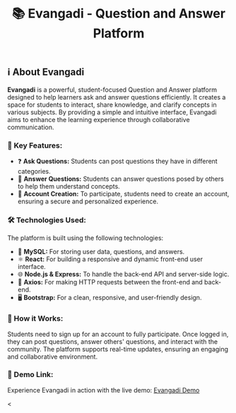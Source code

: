 <!DOCTYPE html>
<html lang="en">
<head>
    <meta charset="UTF-8">
    <meta name="viewport" content="width=device-width, initial-scale=1.0">

</head>
<body>
    <header>
        <h1>📚 Evangadi - Question and Answer Platform</h1>
    </header>
    <section>
        <h2>ℹ️ About Evangadi</h2>
        <p><strong>Evangadi</strong> is a powerful, student-focused Question and Answer platform designed to help learners ask and answer questions efficiently. It creates a space for students to interact, share knowledge, and clarify concepts in various subjects. By providing a simple and intuitive interface, Evangadi aims to enhance the learning experience through collaborative communication.</p>
        <h3>🔑 Key Features:</h3>
        <ul>
            <li>❓ <strong>Ask Questions:</strong> Students can post questions they have in different categories.</li>
            <li>💬 <strong>Answer Questions:</strong> Students can answer questions posed by others to help them understand concepts.</li>
            <li>👤 <strong>Account Creation:</strong> To participate, students need to create an account, ensuring a secure and personalized experience.</li>
        </ul>
        <h3>🛠️ Technologies Used:</h3>
        <p>The platform is built using the following technologies:</p>
        <ul>
            <li>💾 <strong>MySQL:</strong> For storing user data, questions, and answers.</li>
            <li>⚛️ <strong>React:</strong> For building a responsive and dynamic front-end user interface.</li>
            <li>🌐 <strong>Node.js & Express:</strong> To handle the back-end API and server-side logic.</li>
            <li>🔌 <strong>Axios:</strong> For making HTTP requests between the front-end and back-end.</li>
            <li>🖥️ <strong>Bootstrap:</strong> For a clean, responsive, and user-friendly design.</li>
        </ul>
        <h3>🚀 How it Works:</h3>
        <p>Students need to sign up for an account to fully participate. Once logged in, they can post questions, answer others' questions, and interact with the community. The platform supports real-time updates, ensuring an engaging and collaborative environment.</p>
        <h3>🔗 Demo Link:</h3>
        <p>Experience Evangadi in action with the live demo: <a href="https://yourdemo.link" target="_blank">Evangadi Demo</a></p> <!-- Replace with your actual demo URL -->
        <

